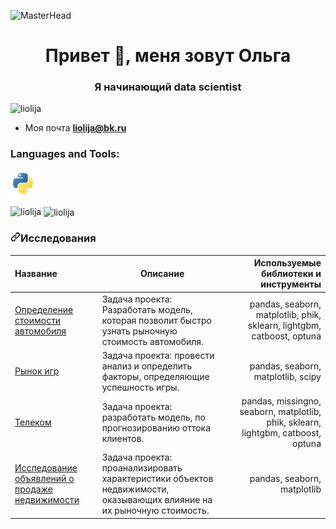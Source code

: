 ![MasterHead](https://thumbs.gfycat.com/ElderlyOnlyAmericanredsquirrel-size_restricted.gif)
<h1 align="center">Привет 👋, меня зовут Ольга</h1>
<h3 align="center">Я начинающий data scientist</h3>

<p align="left"> <img src="https://komarev.com/ghpvc/?username=liolija&label=Profile%20views&color=0e75b6&style=flat" alt="liolija" /> </p>

- Моя почта **liolija@bk.ru**

<h3 align="left">Languages and Tools:</h3>
<p align="left"> <a href="https://www.python.org" target="_blank" rel="noreferrer"> <img src="https://raw.githubusercontent.com/devicons/devicon/master/icons/python/python-original.svg" alt="python" width="40" height="40"/> </a> </p>

<p><img align="left" src="https://github-readme-stats.vercel.app/api/top-langs?username=liolija&show_icons=true&locale=en&layout=compact" alt="liolija" /></p>

<p>&nbsp;<img align="center" src="https://github-readme-stats.vercel.app/api?username=liolija&show_icons=true&locale=en" alt="liolija" /></p>
<h3 align="left" dir="auto"><a id="user-content-исследования" class="anchor" aria-hidden="true" href="#исследования"><svg class="octicon octicon-link" viewBox="0 0 16 16" version="1.1" width="16" height="16" aria-hidden="true"><path d="m7.775 3.275 1.25-1.25a3.5 3.5 0 1 1 4.95 4.95l-2.5 2.5a3.5 3.5 0 0 1-4.95 0 .751.751 0 0 1 .018-1.042.751.751 0 0 1 1.042-.018 1.998 1.998 0 0 0 2.83 0l2.5-2.5a2.002 2.002 0 0 0-2.83-2.83l-1.25 1.25a.751.751 0 0 1-1.042-.018.751.751 0 0 1-.018-1.042Zm-4.69 9.64a1.998 1.998 0 0 0 2.83 0l1.25-1.25a.751.751 0 0 1 1.042.018.751.751 0 0 1 .018 1.042l-1.25 1.25a3.5 3.5 0 1 1-4.95-4.95l2.5-2.5a3.5 3.5 0 0 1 4.95 0 .751.751 0 0 1-.018 1.042.751.751 0 0 1-1.042.018 1.998 1.998 0 0 0-2.83 0l-2.5 2.5a1.998 1.998 0 0 0 0 2.83Z"></path></svg></a>Исследования</h3>
<table>
<thead>
<tr>
<th align="left">Название</th>
<th>Описание</th>
<th align="right">Используемые библиотеки и инструменты</th>
</tr>
</thead>
<tbody>
<tr>
<td align="left"><a href="https://github.com/Liolija/my_projects/tree/main/auto_price">Определение стоимости автомобиля</a></td>
<td>Задача проекта: Разработать модель, которая позволит быстро узнать рыночную стоимость автомобиля.</td>
<td align="right">pandas, seaborn, matplotlib, phik, sklearn, lightgbm, catboost, optuna</td>
</tr>
<tr>
<td align="left"><a href="https://github.com/Liolija/my_projects/tree/main/Games" rel="nofollow">Рынок игр</a></td>
<td>Задача проекта: провести анализ и определить факторы, определяющие успешность игры. </td>
<td align="right">pandas, seaborn, matplotlib, scipy</td>
</tr>
<tr>
<td align="left"><a href="https://github.com/Liolija/my_projects/tree/main/customer%20churn" rel="nofollow">Телеком</a></td>
<td>Задача проекта: разработать модель, по прогнозированию оттока клиентов.</td>
<td align="right">pandas, missingno, seaborn, matplotlib, phik, sklearn, lightgbm, catboost, optuna</td>
</tr>
<tr>
<td align="left"><a href="https://github.com/Liolija/my_projects/tree/main/real%20estate%20analysis" rel="nofollow">Исследование объявлений о продаже недвижимости</a></td>
<td>Задача проекта: проанализировать характеристики объектов недвижимости, оказывающих влияние на их рыночную стоимость. </td>
<td align="right">pandas, seaborn, matplotlib</td>
</tr>
</tbody>
</table>
